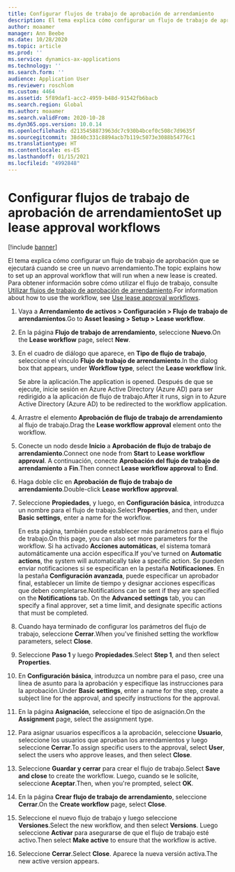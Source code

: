 ```yaml
---
title: Configurar flujos de trabajo de aprobación de arrendamiento
description: El tema explica cómo configurar un flujo de trabajo de aprobación que se ejecutará cuando se cree un nuevo arrendamiento.
author: moaamer
manager: Ann Beebe
ms.date: 10/28/2020
ms.topic: article
ms.prod: ''
ms.service: dynamics-ax-applications
ms.technology: ''
ms.search.form: ''
audience: Application User
ms.reviewer: roschlom
ms.custom: 4464
ms.assetid: 5f89daf1-acc2-4959-b48d-91542fb6bacb
ms.search.region: Global
ms.author: moaamer
ms.search.validFrom: 2020-10-28
ms.dyn365.ops.version: 10.0.14
ms.openlocfilehash: d2135458873963dc7c930b4bcef0c508c7d9635f
ms.sourcegitcommit: 38d40c331c8894acb7b119c5073e3088b54776c1
ms.translationtype: HT
ms.contentlocale: es-ES
ms.lasthandoff: 01/15/2021
ms.locfileid: "4992848"
---
```

# <a name="set-up-lease-approval-workflows"></a><span data-ttu-id="bc86f-103">Configurar flujos de trabajo de aprobación de arrendamiento</span><span class="sxs-lookup"><span data-stu-id="bc86f-103">Set up lease approval workflows</span></span>

[!include [banner](../includes/banner.md)]

<span data-ttu-id="bc86f-104">El tema explica cómo configurar un flujo de trabajo de aprobación que se ejecutará cuando se cree un nuevo arrendamiento.</span><span class="sxs-lookup"><span data-stu-id="bc86f-104">The topic explains how to set up an approval workflow that will run when a new lease is created.</span></span> <span data-ttu-id="bc86f-105">Para obtener información sobre cómo utilizar el flujo de trabajo, consulte [Utilizar flujos de trabajo de aprobación de arrendamiento](use-create-lease-wrkflw.md).</span><span class="sxs-lookup"><span data-stu-id="bc86f-105">For information about how to use the workflow, see [Use lease approval workflows](use-create-lease-wrkflw.md).</span></span> 

1. <span data-ttu-id="bc86f-106">Vaya a **Arrendamiento de activos \> Configuración \> Flujo de trabajo de arrendamientos**.</span><span class="sxs-lookup"><span data-stu-id="bc86f-106">Go to **Asset leasing \> Setup \> Lease workflow**.</span></span>
2. <span data-ttu-id="bc86f-107">En la página **Flujo de trabajo de arrendamiento**, seleccione **Nuevo**.</span><span class="sxs-lookup"><span data-stu-id="bc86f-107">On the **Lease workflow** page, select **New**.</span></span>
3. <span data-ttu-id="bc86f-108">En el cuadro de diálogo que aparece, en **Tipo de flujo de trabajo**, seleccione el vínculo **Flujo de trabajo de arrendamiento**.</span><span class="sxs-lookup"><span data-stu-id="bc86f-108">In the dialog box that appears, under **Workflow type**, select the **Lease workflow** link.</span></span>

    <span data-ttu-id="bc86f-109">Se abre la aplicación.</span><span class="sxs-lookup"><span data-stu-id="bc86f-109">The application is opened.</span></span> <span data-ttu-id="bc86f-110">Después de que se ejecute, inicie sesión en Azure Active Directory (Azure AD) para ser redirigido a la aplicación de flujo de trabajo.</span><span class="sxs-lookup"><span data-stu-id="bc86f-110">After it runs, sign in to Azure Active Directory (Azure AD) to be redirected to the workflow application.</span></span>

4. <span data-ttu-id="bc86f-111">Arrastre el elemento **Aprobación de flujo de trabajo de arrendamiento** al flujo de trabajo.</span><span class="sxs-lookup"><span data-stu-id="bc86f-111">Drag the **Lease workflow approval** element onto the workflow.</span></span>
5. <span data-ttu-id="bc86f-112">Conecte un nodo desde **Inicio** a **Aprobación de flujo de trabajo de arrendamiento**.</span><span class="sxs-lookup"><span data-stu-id="bc86f-112">Connect one node from **Start** to **Lease workflow approval**.</span></span> <span data-ttu-id="bc86f-113">A continuación, conecte **Aprobación del flujo de trabajo de arrendamiento** a **Fin**.</span><span class="sxs-lookup"><span data-stu-id="bc86f-113">Then connect **Lease workflow approval** to **End**.</span></span>
6. <span data-ttu-id="bc86f-114">Haga doble clic en **Aprobación de flujo de trabajo de arrendamiento**.</span><span class="sxs-lookup"><span data-stu-id="bc86f-114">Double-click **Lease workflow approval**.</span></span>
7. <span data-ttu-id="bc86f-115">Seleccione **Propiedades**, y luego, en **Configuración básica**, introduzca un nombre para el flujo de trabajo.</span><span class="sxs-lookup"><span data-stu-id="bc86f-115">Select **Properties**, and then, under **Basic settings**, enter a name for the workflow.</span></span>

    <span data-ttu-id="bc86f-116">En esta página, también puede establecer más parámetros para el flujo de trabajo.</span><span class="sxs-lookup"><span data-stu-id="bc86f-116">On this page, you can also set more parameters for the workflow.</span></span> <span data-ttu-id="bc86f-117">Si ha activado **Acciones automáticas**, el sistema tomará automáticamente una acción específica.</span><span class="sxs-lookup"><span data-stu-id="bc86f-117">If you've turned on **Automatic actions**, the system will automatically take a specific action.</span></span> <span data-ttu-id="bc86f-118">Se pueden enviar notificaciones si se especifican en la pestaña **Notificaciones**. En la pestaña **Configuración avanzada**, puede especificar un aprobador final, establecer un límite de tiempo y designar acciones específicas que deben completarse.</span><span class="sxs-lookup"><span data-stu-id="bc86f-118">Notifications can be sent if they are specified on the **Notifications** tab. On the **Advanced settings** tab, you can specify a final approver, set a time limit, and designate specific actions that must be completed.</span></span>

8. <span data-ttu-id="bc86f-119">Cuando haya terminado de configurar los parámetros del flujo de trabajo, seleccione **Cerrar**.</span><span class="sxs-lookup"><span data-stu-id="bc86f-119">When you've finished setting the workflow parameters, select **Close**.</span></span>
9. <span data-ttu-id="bc86f-120">Seleccione **Paso 1** y luego **Propiedades**.</span><span class="sxs-lookup"><span data-stu-id="bc86f-120">Select **Step 1**, and then select **Properties**.</span></span>
10. <span data-ttu-id="bc86f-121">En **Configuración básica**, introduzca un nombre para el paso, cree una línea de asunto para la aprobación y especifique las instrucciones para la aprobación.</span><span class="sxs-lookup"><span data-stu-id="bc86f-121">Under **Basic settings**, enter a name for the step, create a subject line for the approval, and specify instructions for the approval.</span></span>
11. <span data-ttu-id="bc86f-122">En la página **Asignación**, seleccione el tipo de asignación.</span><span class="sxs-lookup"><span data-stu-id="bc86f-122">On the **Assignment** page, select the assignment type.</span></span>
12. <span data-ttu-id="bc86f-123">Para asignar usuarios específicos a la aprobación, seleccione **Usuario**, seleccione los usuarios que aprueban los arrendamientos y luego seleccione **Cerrar**.</span><span class="sxs-lookup"><span data-stu-id="bc86f-123">To assign specific users to the approval, select **User**, select the users who approve leases, and then select **Close**.</span></span>
13. <span data-ttu-id="bc86f-124">Seleccione **Guardar y cerrar** para crear el flujo de trabajo.</span><span class="sxs-lookup"><span data-stu-id="bc86f-124">Select **Save and close** to create the workflow.</span></span> <span data-ttu-id="bc86f-125">Luego, cuando se le solicite, seleccione **Aceptar**.</span><span class="sxs-lookup"><span data-stu-id="bc86f-125">Then, when you're prompted, select **OK**.</span></span>
14. <span data-ttu-id="bc86f-126">En la página **Crear flujo de trabajo de arrendamiento**, seleccione **Cerrar**.</span><span class="sxs-lookup"><span data-stu-id="bc86f-126">On the **Create workflow** page, select **Close**.</span></span>
14. <span data-ttu-id="bc86f-127">Seleccione el nuevo flujo de trabajo y luego seleccione **Versiones**.</span><span class="sxs-lookup"><span data-stu-id="bc86f-127">Select the new workflow, and then select **Versions**.</span></span> <span data-ttu-id="bc86f-128">Luego seleccione **Activar** para asegurarse de que el flujo de trabajo esté activo.</span><span class="sxs-lookup"><span data-stu-id="bc86f-128">Then select **Make active** to ensure that the workflow is active.</span></span>
15. <span data-ttu-id="bc86f-129">Seleccione **Cerrar**.</span><span class="sxs-lookup"><span data-stu-id="bc86f-129">Select **Close**.</span></span> <span data-ttu-id="bc86f-130">Aparece la nueva versión activa.</span><span class="sxs-lookup"><span data-stu-id="bc86f-130">The new active version appears.</span></span>
